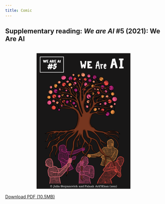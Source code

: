 ```yaml
---
title: Comic
---
```


## Supplementary reading: _We are AI_ \#5 (2021): We Are AI

<br>

<center><img src="../../../img/5-cover.png" alt="We Are AI Comic Cover" width="60%"/></center>

<!--<object data="../../../comics/vol5_en.pdf" type="application/pdf" style="min-height:100vh;width:100%"></object> -->

<a href="http://bit.ly/we-are-ai_comics_vol5_en">Download PDF (10.5MB)</a>



